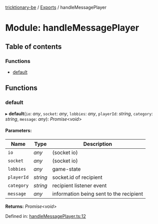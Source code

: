 [tricktionary-be](../README.md) / [Exports](../modules.md) / handleMessagePlayer

# Module: handleMessagePlayer

## Table of contents

### Functions

- [default](handlemessageplayer.md#default)

## Functions

### default

▸ **default**(`io`: *any*, `socket`: *any*, `lobbies`: *any*, `playerId`: *string*, `category`: *string*, `message`: *any*): *Promise*<*void*\>

#### Parameters:

Name | Type | Description |
------ | ------ | ------ |
`io` | *any* | (socket io)   |
`socket` | *any* | (socket io)   |
`lobbies` | *any* | game-state   |
`playerId` | *string* | socket.id of recipient   |
`category` | *string* | recipient listener event   |
`message` | *any* | information being sent to the recipient    |

**Returns:** *Promise*<*void*\>

Defined in: [handleMessagePlayer.ts:12](https://github.com/story-squad/tricktionary-be/blob/2272039/src/sockets/handleMessagePlayer.ts#L12)
